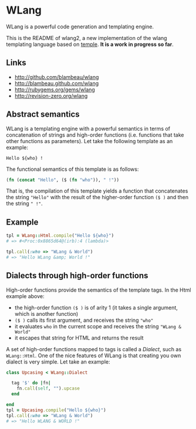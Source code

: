 # WLang

WLang is a powerful code generation and templating engine.

This is the README of wlang2, a new implementation of the wlang templating language 
based on [temple](https://github.com/judofyr/temple). **It is a work in progress so
far**.

## Links

* http://github.com/blambeau/wlang
* http://blambeau.github.com/wlang
* http://rubygems.org/gems/wlang
* http://revision-zero.org/wlang

## Abstract semantics

WLang is a templating engine with a powerful semantics in terms of concatenation
of strings and high-order functions (i.e. functions that take other functions as
parameters). Let take the following template as an example:

```
Hello ${who} !
```

The functional semantics of this template is as follows:

```clojure
(fn (concat "Hello", ($ (fn "who")), " !"))
```

That is, the compilation of this template yields a function that concatenates the
string `"Hello"` with the result of the higher-order function `($ )` and then the
string `" !"`.

## Example

```ruby
tpl = WLang::Html.compile("Hello ${who}")
# => #<Proc:0x8865d64@(irb):4 (lambda)>

tpl.call(:who => "WLang & World")
# => "Hello WLang &amp; World !"
```

## Dialects through high-order functions

High-order functions provide the semantics of the template tags. In the Html example 
above:

* the high-order function `($ )` is of arity 1 (it takes a single argument, which 
  is another function)
* `($ )` calls its first argument, and receives the string `"who"`
* it evaluates `who` in the current scope and receives the string `"WLang & World"`
* it escapes that string for HTML and returns the result

A set of high-order functions mapped to tags is called a _Dialect_, such as 
`WLang::Html`. One of the nice features of WLang is that creating you own dialect is
very simple. Let take an example:

```ruby
class Upcasing < WLang::Dialect

  tag '$' do |fn|
    fn.call(self, "").upcase
  end

end
tpl = Upcasing.compile("Hello ${who}")
tpl.call(:who => "WLang & World")
# => "Hello WLANG & WORLD !"
```

